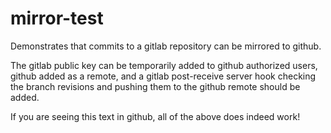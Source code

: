 # mirror-test

Demonstrates that commits to a gitlab repository can be mirrored to github.
<p>
The gitlab public key can be temporarily added to github authorized users, github added as a remote, and a gitlab 
post-receive server hook checking the branch revisions and pushing them to the github remote should be added.
</p>
<p>
If you are seeing this text in github, all of the above does indeed work!
</p>